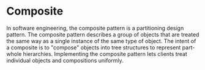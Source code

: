 # Composite

In software engineering, the composite pattern is a partitioning design pattern.
The composite pattern describes a group of objects that are treated the same way as a single instance of the same type of object.
The intent of a composite is to "compose" objects into tree structures to represent part-whole hierarchies. Implementing the composite pattern lets clients treat individual objects and compositions uniformly.
